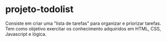 # projeto-todolist
Consiste em criar uma "lista de tarefas" para organizar e priorizar tarefas. Tem como objetivo exercitar os conhecimento adquiridos em HTML, CSS, Javascript e lógica.
